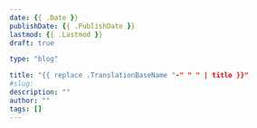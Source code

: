 ```yaml
---
date: {{ .Date }}
publishDate: {{ .PublishDate }}
lastmod: {{ .Lastmod }}
draft: true

type: "blog"

title: "{{ replace .TranslationBaseName "-" " " | title }}"
#slug:
description: ""
author: ""
tags: []
---
```



<!--more-->

